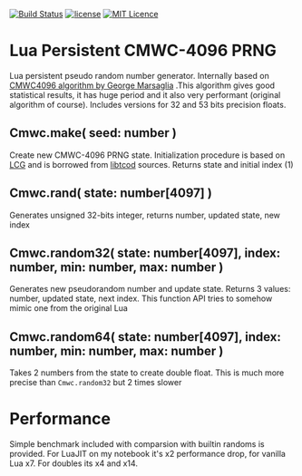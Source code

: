 [![Build Status](https://travis-ci.org/iskolbin/lcmwc.svg?branch=master)](https://travis-ci.org/iskolbin/lcmwc)
[![license](https://img.shields.io/badge/license-public%20domain-blue.svg)](http://unlicense.org/)
[![MIT Licence](https://badges.frapsoft.com/os/mit/mit.svg?v=103)](https://opensource.org/licenses/mit-license.php)

Lua Persistent CMWC-4096 PRNG
=============================

Lua persistent pseudo random number generator. Internally based on
[CMWC4096 algorithm by George Marsaglia](https://en.wikipedia.org/wiki/Multiply-with-carry)
.This algorithm gives good statistical results, it has huge period and it also
very performant (original algorithm of course). Includes versions for 32 and 53
bits precision floats.

Cmwc.make( seed: number )
-------------------------

Create new CMWC-4096 PRNG state. Initialization procedure is based on [LCG](
https://en.wikipedia.org/wiki/Linear_congruential_generator) and is borrowed
from [libtcod](http://roguecentral.org/doryen/libtcod/) sources. Returns state
and initial index (1)

Cmwc.rand( state: number[4097] )
--------------------------------

Generates unsigned 32-bits integer, returns number, updated state, new index

Cmwc.random32( state: number[4097], index: number, min: number, max: number )
-----------------------------------------------------------------------------

Generates new pseudorandom number and update state. Returns 3 values: number,
updated state, next index. This function API tries to somehow mimic one from
the original Lua

Cmwc.random64( state: number[4097], index: number, min: number, max: number )
-----------------------------------------------------------------------------

Takes 2 numbers from the state to create double float. This is much more precise
than `Cmwc.random32` but 2 times slower

Performance
===========

Simple benchmark included with comparsion with builtin randoms is provided.
For LuaJIT on my notebook it's x2 performance drop, for vanilla Lua x7. For
doubles its x4 and x14.
